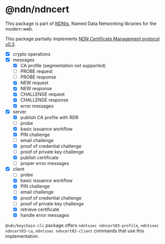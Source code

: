 # @ndn/ndncert

This package is part of [NDNts](https://yoursunny.com/p/NDNts/), Named Data Networking libraries for the modern web.

This package partially implements [NDN Certificate Management protocol v0.3](https://github.com/named-data/ndncert/wiki/NDNCERT-Protocol-0.3/8fdaacc81a66602bb0a96e13808b11e03e0f0445).

* [X] crypto operations
* [X] messages
  * [X] CA profile (segmentation not supported)
  * [ ] PROBE request
  * [ ] PROBE response
  * [X] NEW request
  * [X] NEW response
  * [X] CHALLENGE request
  * [X] CHALLENGE response
  * [X] error messages
* [X] server
  * [X] publish CA profile with RDR
  * [ ] probe
  * [X] basic issuance workflow
  * [X] PIN challenge
  * [ ] email challenge
  * [X] proof of credential challenge
  * [ ] proof of private key challenge
  * [X] publish certificate
  * [ ] proper error messages
* [X] client
  * [ ] probe
  * [X] basic issuance workflow
  * [X] PIN challenge
  * [ ] email challenge
  * [X] proof of credential challenge
  * [ ] proof of private key challenge
  * [X] retrieve certificate
  * [X] handle error messages

`@ndn/keychain-cli` package offers `ndntssec ndncert03-profile`,  `ndntssec ndncert03-ca`,  `ndntssec ndncert03-client` commands that use this implementation.
